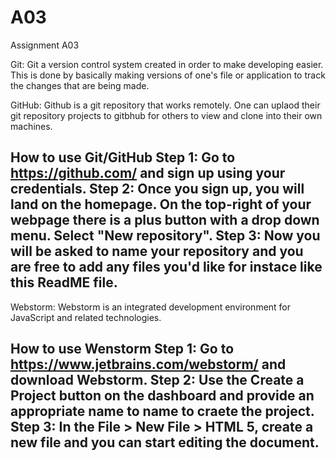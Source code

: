 # A03
Assignment A03

Git:
Git a version control system created in order to make developing easier. This is done by basically making versions of one's file or application to track the changes that are being made. 

GitHub:
Github is a git repository that works remotely. One can uplaod their git repository projects to gitbhub for others to view and clone into their own machines. 

**How to use Git/GitHub**
Step 1: Go to https://github.com/ and sign up using your credentials. 
Step 2: Once you sign up, you will land on the homepage. On the top-right of your webpage there is a plus button with a drop down menu. Select "New repository".
Step 3: Now you will be asked to name your repository and you are free to add any files you'd like for instace like this ReadME file. 
-----------------------------------------------------------------------------------------------------------------

Webstorm: Webstorm is an integrated development environment for JavaScript and related technologies.

How to use Wenstorm
Step 1: Go to https://www.jetbrains.com/webstorm/ and download Webstorm.
Step 2: Use the Create a Project button on the dashboard and provide an appropriate name to name to craete the project. 
Step 3: In the File > New File > HTML 5, create a new file and you can start editing the document. 
-----------------------------------------------------------------------------------------------------------------
